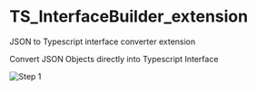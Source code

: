 # TS_InterfaceBuilder_extension
JSON to Typescript interface converter extension

Convert JSON Objects directly into Typescript Interface

![Step 1](screenshots/img.png?raw=true "Title")